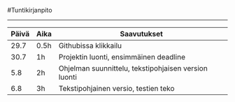 #Tuntikirjanpito

________________________________________________

| <b>Päivä</b>  |  <b>Aika</b>  | <b>Saavutukset</b> |
| ------------- | ------------- | -------------   |
| 29.7  | 0.5h  | Githubissa klikkailu  |
| 30.7  | 1h  | Projektin luonti, ensimmäinen deadline  |
| 5.8  | 2h  | Ohjelman suunnittelu, tekstipohjaisen version luonti  |
| 6.8  | 3h  | Tekstipohjainen versio, testien teko  |
